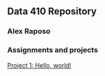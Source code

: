 ## Data 410 Repository
### Alex Raposo

### Assignments and projects
[Project 1: Hello, world!](https://aeraposo.github.io/Data-410-Raposo/helloworld)
